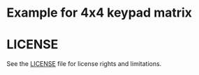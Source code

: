 # Example for 4x4 keypad matrix

# LICENSE

See the [LICENSE](LICENSE.md) file for license rights and limitations.